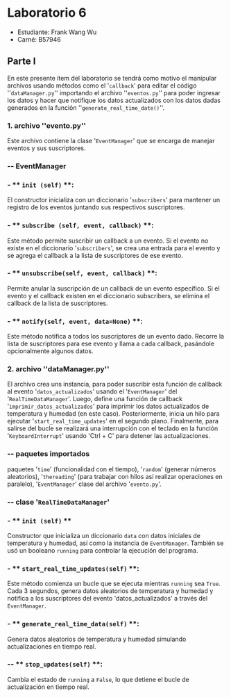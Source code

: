 # Laboratorio 6
- Estudiante: Frank Wang Wu
- Carné: B57946
  
## Parte I
En este presente ítem del laboratorio se tendrá como motivo el manipular archivos usando métodos como el '`callback`' para editar el código ''`dataManager.py`'' importando el archivo ''`eventos.py`'' para poder ingresar los datos y hacer que notifique los datos actualizados con los datos dadas generados en la función ''`generate_real_time_date()`''.

### 1. archivo ''evento.py''
Este archivo contiene la clase '`EventManager`' que se encarga de manejar eventos y sus suscriptores.

### -- EventManager
### - ** `init (self)` **: 
El constructor inicializa con un diccionario '`subscribers`' para mantener un registro de los eventos juntando sus respectivos suscriptores.
### - ** `subscribe (self, event, callback)` **: 
Este método permite suscribir un callback a un evento. Si el evento no existe en el diccionario '`subscribers`', se crea una entrada para el evento y se agrega el callback a la lista de suscriptores de ese evento.
### - ** `unsubscribe(self, event, callback)` **: 
Permite anular la suscripción de un callback de un evento específico. Si el evento y el callback existen en el diccionario subscribers, se elimina el callback de la lista de suscriptores.
### - ** `notify(self, event, data=None)` **:
Este método notifica a todos los suscriptores de un evento dado. Recorre la lista de suscriptores para ese evento y llama a cada callback, pasándole opcionalmente algunos datos.

### 2. archivo ''dataManager.py''
El archivo crea uns instancia, para poder suscribir esta función de callback al evento '`datos_actualizados`' usando el '`EventManager`' del '`RealTimeDataManager`'. Luego, define una función de callback '`imprimir_datos_actualizados`' para imprimir los datos actualizados de temperatura y humedad (en este caso). Posteriormente, inicia un hilo para ejecutar '`start_real_time_updates`' en el segundo plano. Finalmente, para salirse del bucle se realizará una interrupción con el teclado en la función '`KeyboardInterrupt`' usando 'Ctrl + C' para detener las actualizaciones.

### -- **paquetes importados**
paquetes '`time`' (funcionalidad con el tiempo), '`random`' (generar números aleatorios), '`thereading`' (para trabajar con hilos así realizar operaciones en paralelo), '`EventManager`'  clase del archivo '`evento.py`'.

### -- clase '`RealTimeDataManager`'
### - ** `init (self)` **
Constructor que inicializa un diccionario `data` con datos iniciales de temperatura y humedad, así como la instancia de `EventManager`. También se usó un booleano `running` para controlar la ejecución del programa.

### - ** `start_real_time_updates(self)` **:
Este método comienza un bucle que se ejecuta mientras `running` sea `True`. Cada 3 segundos, genera datos aleatorios de temperatura y humedad y notifica a los suscriptores del evento 'datos_actualizados' a través del `EventManager`.

### - ** `generate_real_time_data(self)` **: 
Genera datos aleatorios de temperatura y humedad simulando actualizaciones en tiempo real.

### -- ** `stop_updates(self)` **: 
Cambia el estado de `running` a `False`, lo que detiene el bucle de actualización en tiempo real.
